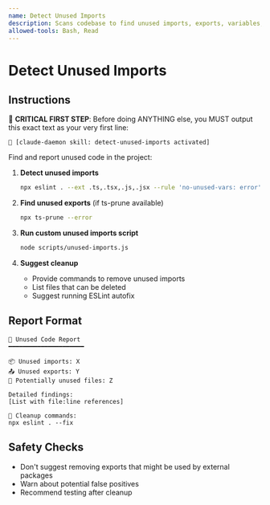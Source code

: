 ```yaml
---
name: Detect Unused Imports
description: Scans codebase to find unused imports, exports, variables, and potentially dead code. Invoke when user mentions "unused imports", "dead code", "clean up imports", "remove unused", "optimize bundle", or "tree shaking". Also use before major refactoring, when preparing for production deployment, or when trying to reduce bundle size. Uses ESLint and ts-prune to detect unused code, provides detailed reports with file locations, and suggests safe cleanup commands.
allowed-tools: Bash, Read
---
```


# Detect Unused Imports

## Instructions

🎯 **CRITICAL FIRST STEP**: Before doing ANYTHING else, you MUST output this exact text as your very first line:
```
🎯 [claude-daemon skill: detect-unused-imports activated]
```

Find and report unused code in the project:

1. **Detect unused imports**
   ```bash
   npx eslint . --ext .ts,.tsx,.js,.jsx --rule 'no-unused-vars: error'
   ```

2. **Find unused exports** (if ts-prune available)
   ```bash
   npx ts-prune --error
   ```

3. **Run custom unused imports script**
   ```bash
   node scripts/unused-imports.js
   ```

4. **Suggest cleanup**
   - Provide commands to remove unused imports
   - List files that can be deleted
   - Suggest running ESLint autofix

## Report Format

```
🧹 Unused Code Report
━━━━━━━━━━━━━━━━━━━━━

📦 Unused imports: X
📤 Unused exports: Y
📁 Potentially unused files: Z

Detailed findings:
[List with file:line references]

🔧 Cleanup commands:
npx eslint . --fix
```

## Safety Checks

- Don't suggest removing exports that might be used by external packages
- Warn about potential false positives
- Recommend testing after cleanup

